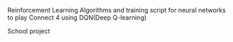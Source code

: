 Reinforcement Learning Algorithms and training script for neural networks to play Connect 4 using DQN(Deep Q-learning)

School project 
